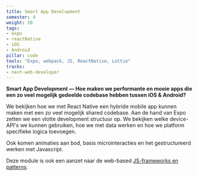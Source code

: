 ```yaml
---
title: Smart App Development
semester: 4
weight: 20
tags:
- expo
- reactNative
- iOS
- Android
pillar: code
tools: "Expo, webpack, JS, ReactNative, Lottie"
tracks:
- next-web-developer
---
```


**Smart App Development — Hoe maken we performante en mooie apps die een zo veel mogelijk gedeelde codebase hebben tussen iOS & Android?**

We bekijken hoe we met React Native een hybride mobile app kunnen maken met een zo veel mogelijk shared codebase. Aan de hand van Expo zetten we een vlotte development structuur op. We bekijken welke device-API's we kunnen gebruiken, hoe we met data werken en hoe we platform specifieke logica toevoegen.

Ook komen animaties aan bod, basis microinteracties en het gestructureerd werken met Javascript.

Deze module is ook een aanzet naar de web-based [JS-frameworks en patterns](/programma/full-stack-development/).
